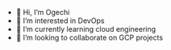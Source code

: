 - 👋 Hi, I’m Ogechi
- 👀 I’m interested in DevOps
- 🌱 I’m currently learning cloud engineering
- 💞️ I’m looking to collaborate on GCP projects

<!---
Dev-Ogechi/Dev-Ogechi is a ✨ special ✨ repository because its `README.md` (this file) appears on your GitHub profile.
You can click the Preview link to take a look at your changes.
--->
